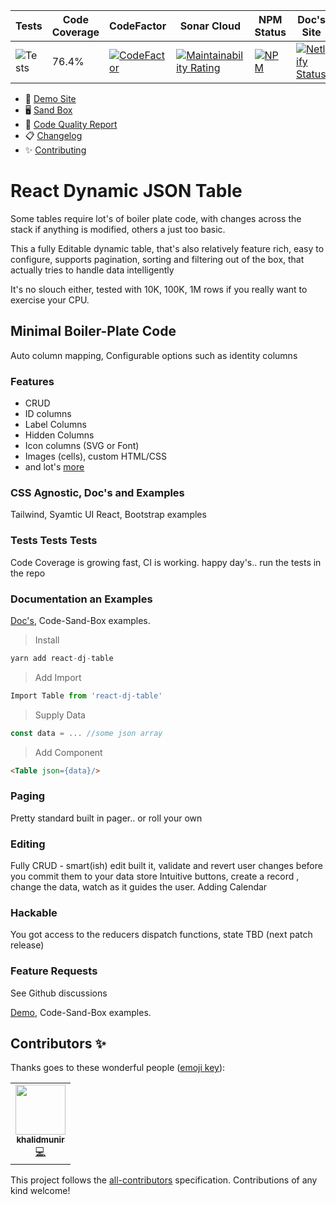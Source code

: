 | Tests                                                                         | Code Coverage | CodeFactor                                                                                                                                                                            | Sonar Cloud                                                                                                                                                                                                         | NPM Status                                                                                           | Doc's Site                                                                                                                                                          |
| ----------------------------------------------------------------------------- | ------------- | ------------------------------------------------------------------------------------------------------------------------------------------------------------------------------------- | ------------------------------------------------------------------------------------------------------------------------------------------------------------------------------------------------------------------- | ---------------------------------------------------------------------------------------------------- | ------------------------------------------------------------------------------------------------------------------------------------------------------------------- |
| ![Tests](https://github.com/github/docs/actions/workflows/test.yml/badge.svg) | 76.4%         | [![CodeFactor](https://www.codefactor.io/repository/github/sajrashid/react-dynamic-json-table/badge)](https://www.codefactor.io/repository/github/sajrashid/react-dynamic-json-table) | [![Maintainability Rating](https://sonarcloud.io/api/project_badges/measure?project=sajrashid_React-Dynamic-Json-Table&metric=sqale_rating)](https://sonarcloud.io/dashboard?id=sajrashid_React-Dynamic-Json-Table) | [![NPM](https://nodei.co/npm/react-dj-table.png?compact=true)](https://nodei.co/npm/react-dj-table/) | [![Netlify Status](https://api.netlify.com/api/v1/badges/ad1de4da-ad86-4c8f-a533-732539d451a7/deploy-status)](https://app.netlify.com/sites/react-dj-table/deploys) |


* 👀 [Demo Site](https://react-dj-table.netlify.app/)
* 🖥️ [Sand Box](https://codesandbox.io/s/full-example-sematic-ui-editable-pageable-sortable-ylvfg)
* 📝 [Code Quality Report](https://sonarcloud.io/summary/new_code?id=sajrashid_React-Dynamic-Json-Table)
* 📋 [Changelog](./CHANGELOG.md)
* ✨ [Contributing](./contributing.md)

# React Dynamic JSON Table
Some tables require lot's of boiler plate code, with changes across the stack if anything is modified, others a just too basic.

This a fully Editable dynamic table, that's also relatively feature rich, easy to configure, supports pagination, sorting and filtering out of the box, that actually tries to handle data intelligently

It's no slouch either, tested with 10K, 100K, 1M rows if you really want to exercise your CPU.

## Minimal Boiler-Plate Code
Auto column mapping, Configurable options such as identity columns

### Features
* CRUD
* ID columns
* Label Columns
* Hidden Columns
* Icon columns (SVG or Font)
* Images (cells), custom HTML/CSS
* and lot's [more](https://react-dj-table.netlify.app/)

### CSS Agnostic, Doc's and Examples
Tailwind, Syamtic UI React, Bootstrap examples

### Tests Tests Tests
Code Coverage is growing fast, CI is working. happy day's.. run the tests in the repo

### Documentation an Examples
[Doc's](https://react-dj-table.netlify.app/), Code-Sand-Box examples.


>Install
 ```js
yarn add react-dj-table
```
>Add Import
 ```js
Import Table from 'react-dj-table'
```
>Supply Data
 ```js
const data = ... //some json array
```
>Add Component
 ```html
<Table json={data}/>
```
### Paging
Pretty standard built in pager.. or roll your own

### Editing
Fully CRUD - smart(ish) edit built it, validate and revert user changes before you commit them to your data store
Intuitive buttons, create a record , change the data, watch as it guides the user.
Adding Calendar

### Hackable
You got access to the reducers dispatch functions, state TBD (next patch release)
### Feature Requests
See Github discussions

[Demo](https://react-dj-table.netlify.app/), Code-Sand-Box examples.

## Contributors ✨

Thanks goes to these wonderful people ([emoji key](https://allcontributors.org/docs/en/emoji-key)):

<!-- ALL-CONTRIBUTORS-LIST:START - Do not remove or modify this section -->
<!-- prettier-ignore-start -->
<!-- markdownlint-disable -->
<table>
  <tr>
    <td align="center"><a href="https://github.com/khalidmunir"><img src="https://avatars.githubusercontent.com/u/16494491?v=4?s=80" width="80px;" alt=""/><br /><sub><b>khalidmunir</b></sub></a><br /><a href="https://github.com/SajRashid/React-Dynamic-Json-Table/commits?author=khalidmunir" title="Code">💻</a></td>
  </tr>
</table>

<!-- markdownlint-restore -->
<!-- prettier-ignore-end -->

<!-- ALL-CONTRIBUTORS-LIST:END -->

This project follows the [all-contributors](https://github.com/all-contributors/all-contributors) specification. Contributions of any kind welcome!

